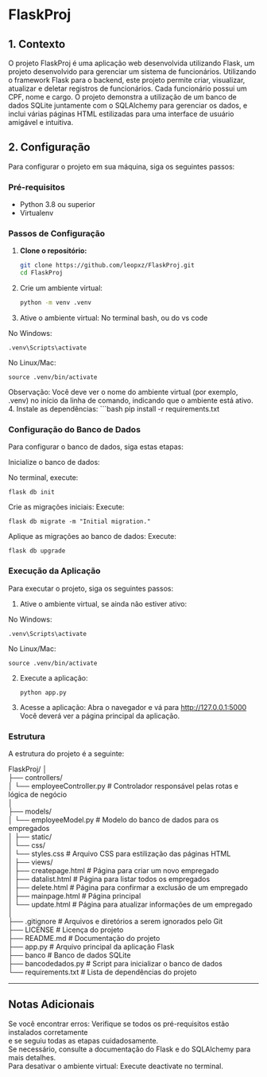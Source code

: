 # FlaskProj

## 1. Contexto

O projeto FlaskProj é uma aplicação web desenvolvida utilizando Flask, um projeto desenvolvido para gerenciar um sistema de funcionários. Utilizando o framework Flask para o backend, este projeto permite criar, visualizar, atualizar e deletar registros de funcionários. Cada funcionário possui um CPF, nome e cargo. O projeto demonstra a utilização de um banco de dados SQLite juntamente com o SQLAlchemy para gerenciar os dados, e inclui várias páginas HTML estilizadas para uma interface de usuário amigável e intuitiva.

## 2. Configuração

Para configurar o projeto em sua máquina, siga os seguintes passos:

### Pré-requisitos

- Python 3.8 ou superior
- Virtualenv

### Passos de Configuração

1. **Clone o repositório:**
   ```bash
   git clone https://github.com/leopxz/FlaskProj.git
   cd FlaskProj

2. Crie um ambiente virtual:
    ```bash
   python -m venv .venv
   
4. Ative o ambiente virtual:
No terminal bash, ou do vs code

No Windows:

    .venv\Scripts\activate

No Linux/Mac:
   
    source .venv/bin/activate

Observação: Você deve ver o nome do ambiente virtual (por exemplo, .venv) no início da linha de comando, indicando que o ambiente está ativo.
4. Instale as dependências:
     ```bash
   pip install -r requirements.txt


### Configuração do Banco de Dados

Para configurar o banco de dados, siga estas etapas:

Inicialize o banco de dados:

No terminal, execute:

    flask db init
    
Crie as migrações iniciais:
Execute:
    
    flask db migrate -m "Initial migration."

Aplique as migrações ao banco de dados:
Execute:
    
    flask db upgrade


### Execução da Aplicação

Para executar o projeto, siga os seguintes passos:
1. Ative o ambiente virtual, se ainda não estiver ativo:

No Windows:

    .venv\Scripts\activate

No Linux/Mac:

    source .venv/bin/activate

2. Execute a aplicação:

       python app.py

3. Acesse a aplicação:
Abra o navegador e vá para http://127.0.0.1:5000 Você deverá ver a página principal da aplicação.

### Estrutura
A estrutura do projeto é a seguinte:

FlaskProj/
│<br>
├── controllers/<br>
│   └── employeeController.py  # Controlador responsável pelas rotas e lógica de negócio<br>
│<br>
├── models/<br>
│   └── employeeModel.py       # Modelo do banco de dados para os empregados<br>
│
├── static/<br>
│   └── css/<br>
│       └── styles.css         # Arquivo CSS para estilização das páginas HTML<br>
│
├── views/<br>
│   ├── createpage.html        # Página para criar um novo empregado<br>
│   ├── datalist.html          # Página para listar todos os empregados<br>
│   ├── delete.html            # Página para confirmar a exclusão de um empregado<br>
│   ├── mainpage.html          # Página principal<br>
│   └── update.html            # Página para atualizar informações de um empregado<br>
│<br>
├── .gitignore                 # Arquivos e diretórios a serem ignorados pelo Git<br>
├── LICENSE                    # Licença do projeto<br>
├── README.md                  # Documentação do projeto<br>
├── app.py                     # Arquivo principal da aplicação Flask<br>
├── banco                      # Banco de dados SQLite<br>
├── bancodedados.py            # Script para inicializar o banco de dados<br>
└── requirements.txt           # Lista de dependências do projeto<br>

---

## Notas Adicionais
Se você encontrar erros: Verifique se todos os pré-requisitos estão instalados corretamente<br> e se seguiu todas as etapas cuidadosamente.<br> Se necessário, consulte a documentação do Flask e do SQLAlchemy para mais detalhes.<br>
Para desativar o ambiente virtual: Execute deactivate no terminal.
